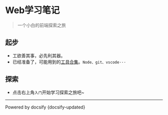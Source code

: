 <!-- 
* 该文件是根目录
* 当直接访问时，显示的页面是该页面
* 如果没有设置自定义侧边栏，该文件的标题会显示在侧边栏
-->

# Web学习笔记

> 一个小白的前端探索之旅

## 起步
* 工欲善其事，必先利其器。
* 已经准备了，可能用到的[工具合集](https://gitee.com/ajaxsync/toolset)。`Node、git、vscode···`

## 探索
* 点击右上角`入门`开始学习探索之旅吧~
<hr>
<!-- 更新日期 -->
Powered by docsify
{docsify-updated} 


